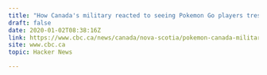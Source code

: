 ```yaml
---
title: "How Canada's military reacted to seeing Pokemon Go players trespassing"
draft: false
date: 2020-01-02T08:38:16Z
link: https://www.cbc.ca/news/canada/nova-scotia/pokemon-canada-military-bases-1.5393774?utm_medium=RSS&utm_source=hune
site: www.cbc.ca
topic: Hacker News  

---
```


